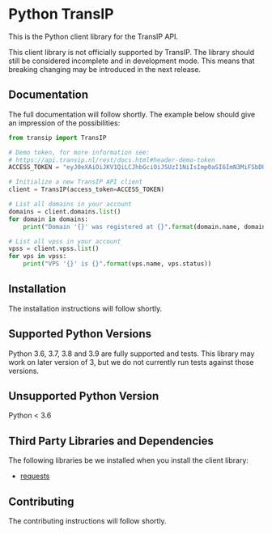 # Python TransIP

This is the Python client library for the TransIP API.

This client library is not officially supported by TransIP. The library should still be considered incomplete and in development mode. This means that breaking changing may be introduced in the next release.

## Documentation

The full documentation will follow shortly. The example below should give an impression of the possibilities:

```python
from transip import TransIP

# Demo token, for more information see:
# https://api.transip.nl/rest/docs.html#header-demo-token
ACCESS_TOKEN = "eyJ0eXAiOiJKV1QiLCJhbGciOiJSUzI1NiIsImp0aSI6ImN3MiFSbDU2eDNoUnkjelM4YmdOIn0.eyJpc3MiOiJhcGkudHJhbnNpcC5ubCIsImF1ZCI6ImFwaS50cmFuc2lwLm5sIiwianRpIjoiY3cyIVJsNTZ4M2hSeSN6UzhiZ04iLCJpYXQiOjE1ODIyMDE1NTAsIm5iZiI6MTU4MjIwMTU1MCwiZXhwIjoyMTE4NzQ1NTUwLCJjaWQiOiI2MDQ0OSIsInJvIjpmYWxzZSwiZ2siOmZhbHNlLCJrdiI6dHJ1ZX0.fYBWV4O5WPXxGuWG-vcrFWqmRHBm9yp0PHiYh_oAWxWxCaZX2Rf6WJfc13AxEeZ67-lY0TA2kSaOCp0PggBb_MGj73t4cH8gdwDJzANVxkiPL1Saqiw2NgZ3IHASJnisUWNnZp8HnrhLLe5ficvb1D9WOUOItmFC2ZgfGObNhlL2y-AMNLT4X7oNgrNTGm-mespo0jD_qH9dK5_evSzS3K8o03gu6p19jxfsnIh8TIVRvNdluYC2wo4qDl5EW5BEZ8OSuJ121ncOT1oRpzXB0cVZ9e5_UVAEr9X3f26_Eomg52-PjrgcRJ_jPIUYbrlo06KjjX2h0fzMr21ZE023Gw"

# Initialize a new TransIP API client
client = TransIP(access_token=ACCESS_TOKEN)

# List all domains in your account
domains = client.domains.list()
for domain in domains:
    print("Domain '{}' was registered at {}".format(domain.name, domain.registrationDate))

# List all vpss in your account
vpss = client.vpss.list()
for vps in vpss:
    print("VPS '{}' is {}".format(vps.name, vps.status))
```

## Installation

The installation instructions will follow shortly.

## Supported Python Versions

Python 3.6, 3.7, 3.8 and 3.9 are fully supported and tests. This library may work on later version of 3, but we do not currently run tests against those versions.

## Unsupported Python Version

Python < 3.6
## Third Party Libraries and Dependencies

The following libraries be we installed when you install the client library:

- [requests](https://github.com/psf/requests)

## Contributing

The contributing instructions will follow shortly.
